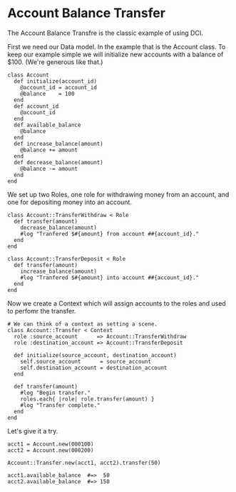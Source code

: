 # Account Balance Transfer

The Account Balance Transfre is the classic example of using DCI.

First we need our Data model. In the example that is the Account class.
To keep our example simple we will initialize new accounts with
a balance of $100. (We're generous like that.)

    class Account
      def initialize(account_id)
        @account_id = account_id
        @balance    = 100
      end
      def account_id
        @account_id
      end
      def available_balance
        @balance
      end
      def increase_balance(amount)
        @balance += amount
      end
      def decrease_balance(amount)
        @balance -= amount
      end
    end

We set up two Roles, one role for withdrawing money from an account,
and one for depositing money into an account.

    class Account::TransferWithdraw < Role
      def transfer(amount)
        decrease_balance(amount)
        #log "Tranfered $#{amount} from account ##{account_id}."
      end
    end

    class Account::TransferDeposit < Role
      def transfer(amount)
        increase_balance(amount)
        #log "Tranfered $#{amount} into account ##{account_id}."
      end
    end

Now we create a Context which will assign accounts to the roles
and used to perfomr the transfer.

    # We can think of a context as setting a scene.
    class Account::Transfer < Context
      role :source_account      => Account::TransferWithdraw
      role :destination_account => Account::TransferDeposit

      def initialize(source_account, destination_account)
        self.source_account      = source_account
        self.destination_account = destination_account
      end

      def transfer(amount)
        #log "Begin transfer."
        roles.each{ |role| role.transfer(amount) }
        #log "Transfer complete."
      end
    end

Let's give it a try.

    acct1 = Account.new(000100)
    acct2 = Account.new(000200)

    Account::Transfer.new(acct1, acct2).transfer(50)

    acct1.available_balance  #=>  50
    acct2.available_balance  #=> 150

